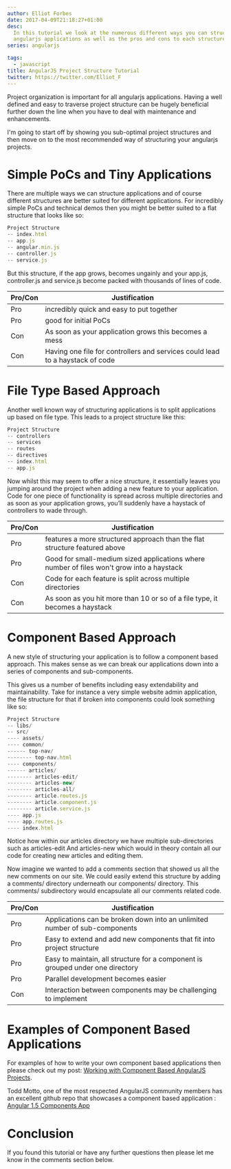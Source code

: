 ```yaml
---
author: Elliot Forbes
date: 2017-04-09T21:18:27+01:00
desc:
  In this tutorial we look at the numerous different ways you can structure your
  angularjs applications as well as the pros and cons to each structure
series: angularjs

tags:
  - javascript
title: AngularJS Project Structure Tutorial
twitter: https://twitter.com/Elliot_F
---
```


Project organization is important for all angularjs applications. Having a well
defined and easy to traverse project structure can be hugely beneficial further
down the line when you have to deal with maintenance and enhancements.

I'm going to start off by showing you sub-optimal project structures and then
move on to the most recommended way of structuring your angularjs projects.

# Simple PoCs and Tiny Applications

There are multiple ways we can structure applications and of course different
structures are better suited for different applications. For incredibly simple
PoCs and technical demos then you might be better suited to a flat structure
that looks like so:

```javascript
Project Structure
-- index.html
-- app.js
-- angular.min.js
-- controller.js
-- service.js
```

But this structure, if the app grows, becomes ungainly and your app.js,
controller.js and service.js become packed with thousands of lines of code.

| Pro/Con | Justification                                                                 |
| ------- | ----------------------------------------------------------------------------- |
| Pro     | incredibly quick and easy to put together                                     |
| Pro     | good for initial PoCs                                                         |
| Con     | As soon as your application grows this becomes a mess                         |
| Con     | Having one file for controllers and services could lead to a haystack of code |

# File Type Based Approach

Another well known way of structuring applications is to split applications up
based on file type. This leads to a project structure like this:

```javascript
Project Structure
-- controllers
-- services
-- routes
-- directives
-- index.html
-- app.js
```

Now whilst this may seem to offer a nice structure, it essentially leaves you
jumping around the project when adding a new feature to your application. Code
for one piece of functionality is spread across multiple directories and as soon
as your application grows, you’ll suddenly have a haystack of controllers to
wade through.

| Pro/Con | Justification                                                                             |
| ------- | ----------------------------------------------------------------------------------------- |
| Pro     | features a more structured approach than the flat structure featured above                |
| Pro     | Good for small-medium sized applications where number of files won't grow into a haystack |
| Con     | Code for each feature is split across multiple directories                                |
| Con     | As soon as you hit more than 10 or so of a file type, it becomes a haystack               |

# Component Based Approach

A new style of structuring your application is to follow a component based
approach. This makes sense as we can break our applications down into a series
of components and sub-components.

This gives us a number of benefits including easy extendability and
maintainability. Take for instance a very simple website admin application, the
file structure for that if broken into components could look something like so:

```javascript
Project Structure
-- libs/
-- src/
---- assets/
---- common/
------ top-nav/
-------- top-nav.html
---- components/
------ articles/
-------- articles-edit/
-------- articles-new/
-------- articles-all/
-------- article.routes.js
-------- article.component.js
-------- article.service.js
---- app.js
---- app.routes.js
---- index.html
```

Notice how within our articles directory we have multiple sub-directories such
as articles-edit And articles-new which would in theory contain all our code for
creating new articles and editing them.

Now imagine we wanted to add a comments section that showed us all the new
comments on our site. We could easily extend this structure by adding a
comments/ directory underneath our components/ directory. This comments/
subdirectory would encapsulate all our comments related code.

| Pro/Con | Justification                                                                  |
| ------- | ------------------------------------------------------------------------------ |
| Pro     | Applications can be broken down into an unlimited number of sub-components     |
| Pro     | Easy to extend and add new components that fit into project structure          |
| Pro     | Easy to maintain, all structure for a component is grouped under one directory |
| Pro     | Parallel development becomes easier                                            |
| Con     | Interaction between components may be challenging to implement                 |

# Examples of Component Based Applications

For examples of how to write your own component based applications then please
check out my post:
[Working with Component Based AngularJS Projects](https://tutorialedge.net/working-with-angularjs-component-applications).

Todd Motto, one of the most respected AngularJS community members has an
excellent github repo that showcases a component based application :
[Angular 1.5 Components App](https://github.com/toddmotto/angular-1-5-components-app)

# Conclusion

If you found this tutorial or have any further questions then please let me know
in the comments section below.
